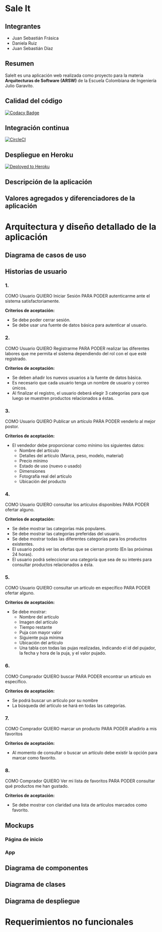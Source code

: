 # Sale It

## Integrantes

*   Juan Sebastián Frásica
*   Daniela Ruiz
*   Juan Sebastián Díaz

## Resumen
SaleIt es una aplicación web realizada como proyecto para la materia **Arquitecturas de Software (ARSW)** de la Escuela Colombiana de Ingeniería Julio Garavito.



 
 ## Calidad del código
[![Codacy Badge](https://app.codacy.com/project/badge/Grade/5430bb4ffa9947c9b7a02fa442496563)](https://www.codacy.com/gh/ARSW-Team-2020-2/SaleIt?utm_source=github.com&amp;utm_medium=referral&amp;utm_content=ARSW-Team-2020-2/SaleIt&amp;utm_campaign=Badge_Grade)
 
 ## Integración continua
 
 [![CircleCI](https://circleci.com/gh/circleci/circleci-docs.svg?style=svg)](https://app.circleci.com/pipelines/github/ARSW-Team-2020-2/SaleIt)
 
 ## Despliegue en Heroku
 
 [![Deployed to Heroku](https://www.herokucdn.com/deploy/button.png)]()
 

 
## Descripción de la aplicación



## Valores agregados y diferenciadores de la aplicación 


# Arquitectura y diseño detallado de la aplicación

## Diagrama de casos de uso



## Historias de usuario

### 1.	

COMO Usuario QUIERO Iniciar Sesión PARA PODER autenticarme ante el sistema satisfactoriamente.

 **Criterios de aceptación:**

*   Se debe poder cerrar sesión.
*	Se debe usar una fuente de datos básica para autenticar al usuario.


### 2.	

COMO Usuario QUIERO Registrarme PARA PODER realizar las diferentes labores que me permita el sistema dependiendo del rol con el que esté registrado.

 **Criterios de aceptación:**

*   Se deben añadir los nuevos usuarios a la fuente de datos básica.
*   Es necesario que cada usuario tenga un nombre de usuario y correo únicos.
*   Al finalizar el registro, el usuario deberá elegir 3 categorías para que luego se muestren productos relacionados a éstas.



### 3.	

COMO Usuario QUIERO Publicar un artículo PARA PODER venderlo al mejor postor.

 **Criterios de aceptación:**

* El vendedor debe proporcionar como mínimo los siguientes datos: 
    * Nombre del artículo
    * Detalles del artículo (Marca, peso, modelo, material)
    * Precio mínimo
    * Estado de uso (nuevo o usado)
    * Dimensiones
    * Fotografía real del artículo
    * Ubicación del producto




### 4.	

COMO Usuario QUIERO consultar los artículos disponibles PARA PODER ofertar alguno.

 **Criterios de aceptación:**

* Se debe mostrar las categorías más populares.
* Se debe mostrar las categorías preferidas del usuario.
* Se debe mostrar todas las diferentes categorías para los productos existentes.
* El usuario podrá ver las ofertas que se cierran pronto (En las próximas 24 horas).
* El usuario podrá seleccionar una categoría que sea de su interés para consultar productos relacionados a ésta.


### 5.	

COMO Usuario QUIERO consultar un artículo en específico PARA PODER ofertar alguno.

 **Criterios de aceptación:**

* Se debe mostrar:
    * Nombre del artículo
    * Imagen del artículo
    * Tiempo restante 
    * Puja con mayor valor
    * Siguiente puja mínima
    * Ubicación del artículo
    * Una tabla con todas las pujas realizadas, indicando el id del pujador, la fecha y hora de la puja, y el valor pujado.


### 6.	

COMO Comprador QUIERO buscar PARA PODER encontrar un artículo en específico.

 **Criterios de aceptación:**

* Se podrá buscar un artículo por su nombre
* La búsqueda del artículo se hará en todas las categorías.


### 7.	

COMO Comprador QUIERO marcar un producto PARA PODER añadirlo a mis favoritos

 **Criterios de aceptación:**

* Al momento de consultar o buscar un artículo debe existir la opción para marcar como favorito.


### 8.	

COMO Comprador QUIERO Ver mi lista de favoritos PARA PODER consultar qué productos me han gustado.

 **Criterios de aceptación:**

* Se debe mostrar con claridad una lista de artículos marcados como favorito.





## Mockups

### Página de inicio



### App



## Diagrama de componentes



## Diagrama de clases



## Diagrama de despliegue 




# Requerimientos no funcionales






 
